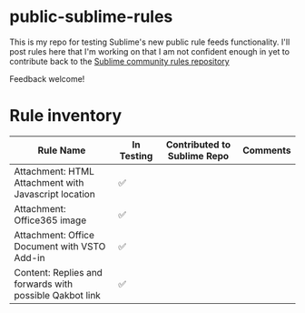 # public-sublime-rules

This is my repo for testing Sublime's new public rule feeds functionality. I'll post rules here that I'm working on that I am not confident enough in yet to contribute back to the [Sublime community rules repository](https://github.com/sublime-security/sublime-rules/)

Feedback welcome!

# Rule inventory

| Rule Name                                            	| In Testing 	| Contributed to Sublime Repo 	| Comments 	|
|------------------------------------------------------	|------------	|-----------------------------	|----------	|
| Attachment: HTML Attachment with Javascript location 	| ✅          	|                             	|          	|
| Attachment: Office365 image 	| ✅          	|                             	|          	|
| Attachment: Office Document with VSTO Add-in 	| ✅          	|                             	|          	|
| Content: Replies and forwards with possible Qakbot link | ✅          	|                             	|          	|
